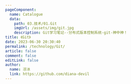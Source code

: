 ```yaml
---
pageComponent:
  name: Catalogue
  data:
    path: 03.技术/01.Git
    imgUrl: /assets/img/git.jpg
    description: Git学习笔记--分布式版本控制系统-git-神中神！
title: 《Git》
date: 2023-06-30 20:30:40
permalink: /technology/Git/
article: false
comment: false
editLink: false
author:
  name: 凉冰
  link: https://github.com/diana-devil
---
```

